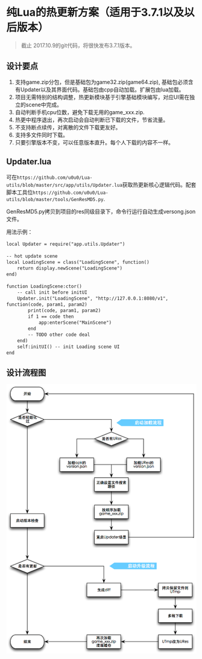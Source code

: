 # 纯Lua的热更新方案（适用于3.7.1以及以后版本）

> 截止 2017.10.9的git代码，将很快发布3.7.1版本。

## 设计要点

1. 支持game.zip分包，但是基础包为game32.zip(game64.zip), 基础包必须含有Updater以及其界面代码。基础包由cpp自动加载。扩展包由lua加载。
2. 项目无需特别的结构调整，热更新模块基于引擎基础模块编写，对应UI需在独立的scene中完成。
3. 自动判断手机cpu位数，避免下载无用的game_xxx.zip.
4. 热更中程序退出，再次启动会自动判断已下载的文件，节省流量。
5. 不支持断点续传，对离散的文件下载更友好。
6. 支持多文件同时下载。
7. 只要引擎版本不变，可以任意版本直升。每个人下载的内容不一样。

## Updater.lua

可在`https://github.com/u0u0/Lua-utils/blob/master/src/app/utils/Updater.lua`获取热更新核心逻辑代码。配套脚本工具位`https://github.com/u0u0/Lua-utils/blob/master/tools/GenResMD5.py`.

GenResMD5.py拷贝到项目的res同级目录下，命令行运行自动生成versong.json文件。

用法示例：

```
local Updater = require("app.utils.Updater")

-- hot update scene
local LoadingScene = class("LoadingScene", function()
	return display.newScene("LoadingScene")
end)

function LoadingScene:ctor()
	-- call init before initUI
	Updater.init("LoadingScene", "http://127.0.0.1:8080/v1", function(code, param1, param2)
		print(code, param1, param2)
		if 1 == code then
			app:enterScene("MainScene")
		end
		-- TODO other code deal
	end)
	self:initUI() -- init Loading scene UI
end
```

## 设计流程图

![Updater设计](./updater.png)